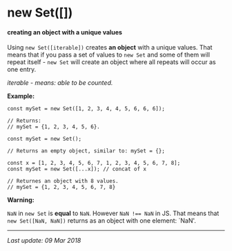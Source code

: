 # new Set([]) 
#### creating an object with a unique values

Using `new Set([iterable])` creates __an object__ with a unique values. That means that 
if you pass a set of values to `new Set` and some of them will repeat itself - `new Set`
will create an object where all repeats will occur as one entry.

*iterable - means: able to be counted.*

__Example:__

```
const mySet = new Set([1, 2, 3, 4, 4, 5, 6, 6, 6]);

// Returns:
// mySet = {1, 2, 3, 4, 5, 6}.

const mySet = new Set();

// Returns an empty object, similar to: mySet = {};

const x = [1, 2, 3, 4, 5, 6, 7, 1, 2, 3, 4, 5, 6, 7, 8];
const mySet = new Set([...x]); // concat of x

// Returnes an object with 8 values.
// mySet = {1, 2, 3, 4, 5, 6, 7, 8}
```

__Warning:__ 

`NaN` in `new Set` is __equal__ to `NaN`. However `NaN !== NaN` in JS.
That means that `new Set([NaN, NaN])` returns as an object with one element: `NaN'.

---
_Last update: 09 Mar 2018_ 

